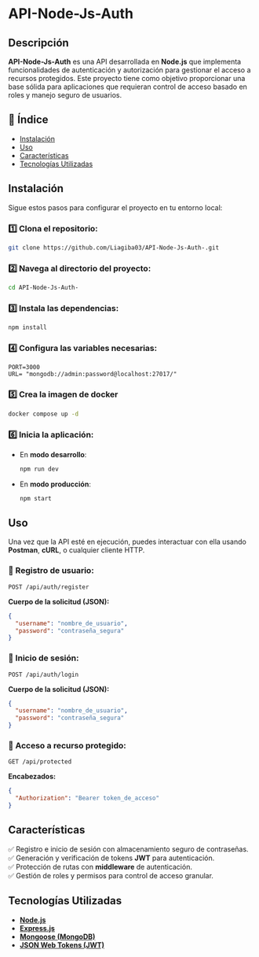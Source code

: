 # API-Node-Js-Auth

## Descripción

**API-Node-Js-Auth** es una API desarrollada en **Node.js** que implementa funcionalidades de autenticación y autorización para gestionar el acceso a recursos protegidos. Este proyecto tiene como objetivo proporcionar una base sólida para aplicaciones que requieran control de acceso basado en roles y manejo seguro de usuarios.

## 📌 Índice

- [Instalación](#Instalación)
- [Uso](#Uso)
- [Características](#Características)
- [Tecnologías Utilizadas](#Tecnologías-utilizadas)

## Instalación

Sigue estos pasos para configurar el proyecto en tu entorno local:

### 1️⃣ Clona el repositorio:

```bash
git clone https://github.com/Liagiba03/API-Node-Js-Auth-.git
```

### 2️⃣ Navega al directorio del proyecto:

```bash
cd API-Node-Js-Auth-
```

### 3️⃣ Instala las dependencias:

```bash
npm install
```
### 4️⃣ Configura las variables necesarias:
```env
PORT=3000
URL= "mongodb://admin:password@localhost:27017/"
```

### 5️⃣ Crea la imagen de docker
```bash
docker compose up -d
```
### 6️⃣ Inicia la aplicación:

- En **modo desarrollo**:

  ```bash
  npm run dev
  ```
- En **modo producción**:

  ```bash
  npm start
  ```
## Uso

Una vez que la API esté en ejecución, puedes interactuar con ella usando **Postman**, **cURL**, o cualquier cliente HTTP.

### 🔹 Registro de usuario:

```http
POST /api/auth/register
```

**Cuerpo de la solicitud (JSON):**

```json
{
  "username": "nombre_de_usuario",
  "password": "contraseña_segura"
}
```
### 🔹 Inicio de sesión:

```http
POST /api/auth/login
```

**Cuerpo de la solicitud (JSON):**

```json
{
  "username": "nombre_de_usuario",
  "password": "contraseña_segura"
}
```
### 🔹 Acceso a recurso protegido:

```http
GET /api/protected
```

**Encabezados:**

```json
{
  "Authorization": "Bearer token_de_acceso"
}
```

## Características

✅ Registro e inicio de sesión con almacenamiento seguro de contraseñas.  
✅ Generación y verificación de tokens **JWT** para autenticación.  
✅ Protección de rutas con **middleware** de autenticación.  
✅ Gestión de roles y permisos para control de acceso granular.  

## Tecnologías Utilizadas

- [**Node.js**](https://nodejs.org/)
- [**Express.js**](https://expressjs.com/)
- [**Mongoose (MongoDB)**](https://mongoosejs.com/)
- [**JSON Web Tokens (JWT)**](https://jwt.io/)
